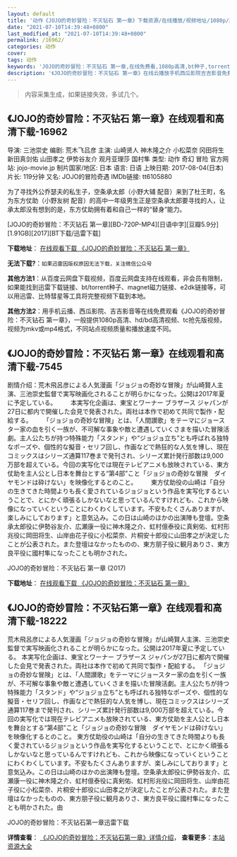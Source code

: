 ```yaml
---
layout: default
title: '动作《JOJO的奇妙冒险：不灭钻石 第一章》下载资源/在线播放/视频地址/1080p/高清/蓝光'
date: "2021-07-10T14:39:48+0800"
last_modified_at: "2021-07-10T14:39:48+0800"
permalink: /16962/
categories: 动作
cover:
tags: 动作
keywords: 'JOJO的奇妙冒险：不灭钻石 第一章,在线免费看,1080p高清,bt种子,torrent,百度云盘,magnet,磁力链,迅雷下载资源'
description: '《JOJO的奇妙冒险：不灭钻石 第一章》在线云播放手机西瓜影院吉吉影音免费看，1080p高清bd/hd未删减完整版和tc抢先枪版，mkv/mp4格式，附带bt/torrent种子、magnet/磁力链、百度云盘、网盘资源迅雷下载链接'
---
```


>内容采集生成，如果链接失效，多试几个。


## 《JOJO的奇妙冒险：不灭钻石 第一章》在线观看和高清下载-16962

导演: 三池崇史 编剧: 荒木飞吕彦 主演: 山崎贤人 神木隆之介 小松菜奈 冈田将生 新田真剑佑 山田孝之 伊势谷友介 观月亚理莎 国村隼 类型: 动作 奇幻 冒险 官方网站: jojo-movie.jp 制片国家/地区: 日本 语言: 日语 上映日期: 2017-08-04(日本) 片长: 119分钟 又名: JOJO的冒险奇遇 IMDb链接: tt6105880

为了寻找外公乔瑟夫的私生子，空条承太郎（小野大辅 配音）来到了杜王町，名为东方仗助（小野友树 配音）的高中一年级男生正是空条承太郎要寻找的人，让承太郎没有想到的是，东方仗助拥有着和自己一样的“替身”能力。


[JOJO的奇妙冒险：不灭钻石 第一章][BD-720P-MP4][日语中字][豆瓣5.9分][1.91GB][2017][BT下载/迅雷下载]

**下载地址**： [在线观看下载 《JOJO的奇妙冒险：不灭钻石 第一章》](https://www.btdx8.com/torrent/jjdqmmxbmzsdyz_2017.html) 


**无法下载?**：`如果迅雷因版权原因无法下载，关注微信公众号 `

**其他方法1**：从百度云网盘下载视频，百度云网盘支持在线观看，非会员有限制，如果能找到迅雷下载链接、bt/torrent种子、magnet磁力链接、e2dk链接等，可以用迅雷、比特彗星等工具将完整视频下载到本地。

**其他方法2**：用手机云播、西瓜影院、吉吉影音等在线免费观看《JOJO的奇妙冒险：不灭钻石 第一章》，一般提供1080p高清、hd/bd高清视频、tc抢先版视频，视频为mkv或mp4格式，不同站点视频质量和播放速度不同。


## 《JOJO的奇妙冒险：不灭钻石 第一章》在线观看和高清下载-7545

剧情介绍：荒木飛呂彦による人気漫画「ジョジョの奇妙な冒険」が山崎賢人主演、三池崇史監督で実写映画化されることが明らかになった。公開は2017年夏に予定している。 　　本実写化企画は、東宝とワーナー ブラザース ジャパンが27日に都内で開催した会見で発表された。両社は本作で初めて共同で製作・配給する。 　　「ジョジョの奇妙な冒険」とは、「人間讃歌」をテーマにジョースター家の血を引く一族が、不可解な事象や敵と遭遇していくさまを描いた冒険活劇。主人公たちが持つ特殊能力「スタンド」や“ジョジョ立ち”とも呼ばれる独特なポーズや、個性的な擬音・セリフ回し、作画などで熱狂的な人気を博し、現在コミックスはシリーズ通算117巻まで発刊され、シリーズ累計発行部数は9,000万部を超えている。今回の実写化では現在テレビアニメも放映されている、東方仗助を主人公とし日本を舞台とする“第4部”こと「ジョジョの奇妙な冒険　ダイヤモンドは砕けない」を映像化するとのこと。 　　東方仗助役の山崎は「自分の生きてきた時間よりも長く愛されているジョジョという作品を実写化するということで、とにかく頑張るしかないなと思っているんですけれども、これから映像になっていくということにわくわくしています。不安もたくさんありますが、楽しみにしております」と意気込み。この日は山崎のほかの出演陣も登壇。空条承太郎役に伊勢谷友介、広瀬康一役に神木隆之介、虹村億泰役に真剣佑、虹村形兆役に岡田将生、山岸由花子役に小松菜奈、片桐安十郎役に山田孝之が決定したことが公表された。また登壇はなかったものの、東方朋子役に観月ありさ、東方良平役に國村隼になったことも明かされた。


JOJO的奇妙冒险：不灭钻石 第一章 (2017)

**下载地址**： [在线观看下载 《JOJO的奇妙冒险：不灭钻石 第一章》](https://www.btbtdy.me/btdy/dy12652.html) 


## 《JOJO的奇妙冒险：不灭钻石第一章》在线观看和高清下载-18222

荒木飛呂彦による人気漫画「ジョジョの奇妙な冒険」が山崎賢人主演、三池崇史監督で実写映画化されることが明らかになった。公開は2017年夏に予定している。 本実写化企画は、東宝とワーナー ブラザース ジャパンが27日に都内で開催した会見で発表された。両社は本作で初めて共同で製作・配給する。 「ジョジョの奇妙な冒険」とは、「人間讃歌」をテーマにジョースター家の血を引く一族が、不可解な事象や敵と遭遇していくさまを描いた冒険活劇。主人公たちが持つ特殊能力「スタンド」や“ジョジョ立ち”とも呼ばれる独特なポーズや、個性的な擬音・セリフ回し、作画などで熱狂的な人気を博し、現在コミックスはシリーズ通算117巻まで発刊され、シリーズ累計発行部数は9,000万部を超えている。今回の実写化では現在テレビアニメも放映されている、東方仗助を主人公とし日本を舞台とする“第4部”こと「ジョジョの奇妙な冒険　ダイヤモンドは砕けない」を映像化するとのこと。 東方仗助役の山崎は「自分の生きてきた時間よりも長く愛されているジョジョという作品を実写化するということで、とにかく頑張るしかないなと思っているんですけれども、これから映像になっていくということにわくわくしています。不安もたくさんありますが、楽しみにしております」と意気込み。この日は山崎のほかの出演陣も登壇。空条承太郎役に伊勢谷友介、広瀬康一役に神木隆之介、虹村億泰役に真剣佑、虹村形兆役に岡田将生、山岸由花子役に小松菜奈、片桐安十郎役に山田孝之が決定したことが公表された。また登壇はなかったものの、東方朋子役に観月ありさ、東方良平役に國村隼になったことも明かされた。由


JOJO的奇妙冒险：不灭钻石第一章迅雷下载

**详情查看**： [《JOJO的奇妙冒险：不灭钻石第一章》详情介绍](/movie/18222/)， **查看更多**：[本站资源大全](/movie/t/all/)

